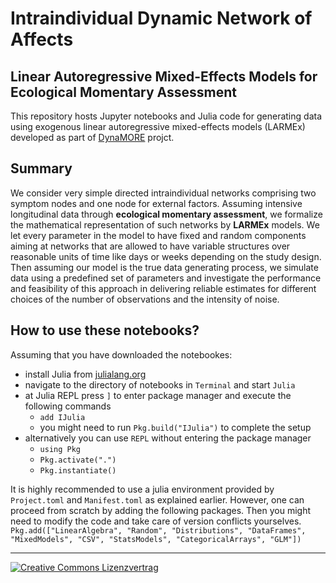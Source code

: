 # Intraindividual Dynamic Network of Affects
## Linear Autoregressive Mixed-Effects Models for Ecological Momentary Assessment
This repository hosts Jupyter notebooks and Julia code for generating data using exogenous linear autoregressive mixed-effects models (LARMEx) developed as part of [DynaMORE](http://www.dynamore-project.eu) projct.


## Summary
We consider very simple directed intraindividual networks comprising two symptom nodes and one node for external factors. Assuming intensive longitudinal data through **ecological momentary assessment**, we formalize the mathematical representation of such networks by **LARMEx** models. We let every parameter in the model to have fixed and random components aiming at networks that are allowed to have variable structures over reasonable units of time like days or weeks depending on the study design. Then assuming our model is the true data generating process, we simulate data using a predefined set of parameters and investigate the performance and feasibility of this approach in delivering reliable estimates for different choices of the number of observations and the intensity of noise.

## How to use these notebooks?
Assuming that you have downloaded the notebookes:
- install Julia from [julialang.org](https://julialang.org/)
- navigate to the directory of notebooks in `Terminal` and start `Julia`
- at Julia REPL press `]` to enter package manager and execute the following commands
    * `add IJulia`
    * you might need to run `Pkg.build("IJulia")` to complete the setup
- alternatively you can use `REPL` without entering the package manager
    * `using Pkg`
    * `Pkg.activate(".")`
    * `Pkg.instantiate()`

It is highly recommended to use a julia environment provided by `Project.toml` and `Manifest.toml` as explained earlier. However, one can proceed from scratch by adding the following packages. Then you might need to modify the code and take care of version conflicts yourselves.
`Pkg.add(["LinearAlgebra", "Random", "Distributions", "DataFrames", "MixedModels", "CSV", "StatsModels", "CategoricalArrays", "GLM"])`

<hr>
<a rel="license" href="http://creativecommons.org/licenses/by/4.0/"><img style="right" alt="Creative Commons Lizenzvertrag" style="border-width:0" src="https://i.creativecommons.org/l/by/4.0/88x31.png"/></img></a>
